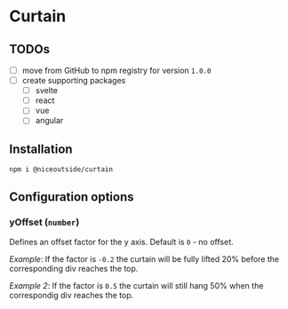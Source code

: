 # Curtain

## TODOs

- [ ] move from GitHub to npm registry for version `1.0.0`
- [ ] create supporting packages
  - [ ] svelte
  - [ ] react
  - [ ] vue
  - [ ] angular

## Installation

```bash
npm i @niceoutside/curtain
```

## Configuration options

### yOffset (`number`)

Defines an offset factor for the y axis. Default is `0` - no offset.

_Example_: If the factor is `-0.2` the curtain will be fully lifted 20% before the corresponding div reaches the top.

_Example 2_: If the factor is `0.5` the curtain will still hang 50% when the correspondig div reaches the top.
